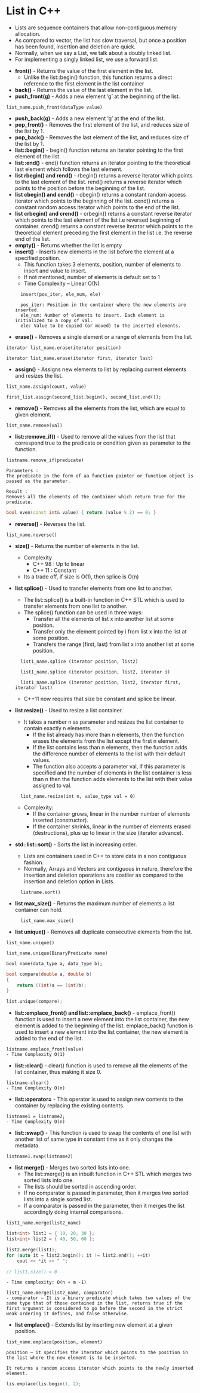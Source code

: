 # List in C++
- Lists are sequence containers that allow non-contiguous memory allocation.
- As compared to vector, the list has slow traversal, but once a position has been found, insertion and deletion are quick.
- Normally, when we say a List, we talk about a doubly linked list.
- For implementing a singly linked list, we use a forward list.

+ **front()** -	Returns the value of the first element in the list.
    - Unlike the list::begin() function, this function returns a direct reference to the first element in the list container
+ **back()** -	Returns the value of the last element in the list.
+ **push_front(g)** -	Adds a new element ‘g’ at the beginning of the list.
>
    list_name.push_front(dataType value)
+ **push_back(g)** -	Adds a new element ‘g’ at the end of the list.
+ **pop_front()** -	Removes the first element of the list, and reduces size of the list by 1.
+ **pop_back()** -	Removes the last element of the list, and reduces size of the list by 1.
+ **list::begin()** - begin() function returns an iterator pointing to the first element of the list.
+ **list::end()** -	end() function returns an iterator pointing to the theoretical last element which follows the last element.
+ **list rbegin() and rend()** - rbegin() returns a reverse iterator which points to the last element of the list. rend() returns a reverse iterator which points to the position before the beginning of the list.
+ **list cbegin() and cend()** - cbegin() returns a constant random access iterator which points to the beginning of the list. cend() returns a constant random access iterator which points to the end of the list.
+ **list crbegin() and crend()** - crbegin() returns a constant reverse iterator which points to the last element of the list i.e reversed beginning of container. crend() returns a constant reverse iterator which points to the theoretical element preceding the first element in the list i.e. the reverse end of the list.
+ **empty()** - Returns whether the list is empty
+ **insert()** - Inserts new elements in the list before the element at a specified position.
    - This function takes 3 elements, position, number of elements to insert and value to insert.
    - If not mentioned, number of elements is default set to 1
    - Time Complexity – Linear O(N)
    >
        insert(pos_iter, ele_num, ele)

        pos_iter: Position in the container where the new elements are inserted.
        ele_num: Number of elements to insert. Each element is initialized to a copy of val.
        ele: Value to be copied (or moved) to the inserted elements.
+ **erase()** - Removes a single element or a range of elements from the list.
>
    iterator list_name.erase(iterator position)

>
    iterator list_name.erase(iterator first, iterator last)
+ **assign()** - Assigns new elements to list by replacing current elements and resizes the list.
>
    list_name.assign(count, value)
>
    first_list.assign(second_list.begin(), second_list.end());
+ **remove()** - Removes all the elements from the list, which are equal to given element.
>
    list_name.remove(val) 
+ **list::remove_if()** - Used to remove all the values from the list that correspond true to the predicate or condition given as parameter to the function.
>
    listname.remove_if(predicate)
    
    Parameters :
    The predicate in the form of aa function pointer or function object is passed as the parameter.
    
    Result :
    Removes all the elements of the container which return true for the predicate.
```cpp
bool even(const int& value) { return (value % 2) == 0; }
```

+ **reverse()** - Reverses the list.
>
    list_name.reverse()

+ **size()** - Returns the number of elements in the list.
    - Complexity
        + C++ 98 : Up to linear
        + C++ 11 : Constant 
    - Its a trade off, if size is O(1), then splice is O(n)
+ **list splice()** - Used to transfer elements from one list to another.
    - The list::splice() is a built-in function in C++ STL which is used to transfer elements from one list to another.
    - The splice() function can be used in three ways: 
        + Transfer all the elements of list x into another list at some position.
        + Transfer only the element pointed by i from list x into the list at some position.
        + Transfers the range [first, last) from list x into another list at some position.
    >
        list1_name.splice (iterator position, list2)
    >
        list1_name.splice (iterator position, list2, iterator i)
    >
        list1_name.splice (iterator position, list2, iterator first, iterator last)
    - C++11 now requires that size be constant and splice be linear.
+ **list resize()** - Used to resize a list container.
    - It takes a number n as parameter and resizes the list container to contain exactly n elements.
        + If the list already has more than n elements, then the function erases the elements from the list except the first n element.
        + If the list contains less than n elements, then the function adds the difference number of elements to the list with their default values.
        + The function also accepts a parameter val, if this parameter is specified and the number of elements in the list container is less than n then the function adds elements to the list with their value assigned to val.
    >
        list_name.resize(int n, value_type val = 0)
    - Complexity:
        + If the container grows, linear in the number number of elements inserted (constructor).
        + If the container shrinks, linear in the number of elements erased (destructions), plus up to linear in the size (iterator advance).

+ **std::list::sort()** -	Sorts the list in increasing order.
    - Lists are containers used in C++ to store data in a non contiguous fashion.
    -  Normally, Arrays and Vectors are contiguous in nature, therefore the insertion and deletion operations are costlier as compared to the insertion and deletion option in Lists.
    >
        listname.sort()
+ **list max_size()** - Returns the maximum number of elements a list container can hold.
    >
        list_name.max_size()
+ **list unique()** - Removes all duplicate consecutive elements from the list.
>
    list_name.unique()
>
    list_name.unique(BinaryPredicate name)

    bool name(data_type a, data_type b);

```cpp
bool compare(double a, double b)
{
    return ((int)a == (int)b);
}

list.unique(compare);
```
+ **list::emplace_front() and list::emplace_back()** - emplace_front() function is used to insert a new element into the list container, the new element is added to the beginning of the list. emplace_back() function is used to insert a new element into the list container, the new element is added to the end of the list.
>
    listname.emplace_front(value)
    - Time Complexity O(1)
+ **list::clear()** - clear() function is used to remove all the elements of the list container, thus making it size 0.
>
    listname.clear()
    - Time Complexity O(n)
+ **list::operator=** -	This operator is used to assign new contents to the container by replacing the existing contents.
>
    listname1 = listname2;
    - Time Complexity O(n)
+ **list::swap()** - This function is used to swap the contents of one list with another list of same type in constant time as it only changes the metadata.
>
    listname1.swap(listname2)
+ **list merge()** - Merges two sorted lists into one.
    - The list::merge() is an inbuilt function in C++ STL which merges two sorted lists into one.
    - The lists should be sorted in ascending order.
    - If no comparator is passed in parameter, then it merges two sorted lists into a single sorted list.
    - If a comparator is passed in the parameter, then it merges the list accordingly doing internal comparisons.
>
    list1_name.merge(list2_name)
```cpp
list<int> list1 = { 10, 20, 30 };
list<int> list2 = { 40, 50, 60 };

list2.merge(list1);
for (auto it = list2.begin(); it != list2.end(); ++it)
    cout << *it << " ";

// list1.size() = 0
```
    - Time complexity: O(n + m -1)
>
    list1_name.merge(list2_name, comparator)
    - comparator – It is a binary predicate which takes two values of the same type that of those contained in the list, returns true if the first argument is considered to go before the second in the strict weak ordering it defines, and false otherwise.
+ **list emplace()** - Extends list by inserting new element at a given position.
>
    list_name.emplace(position, element)

    position – it specifies the iterator which points to the position in the list where the new element is to be inserted.

    It returns a random access iterator which points to the newly inserted element.
```cpp
lis.emplace(lis.begin(), 2);
```